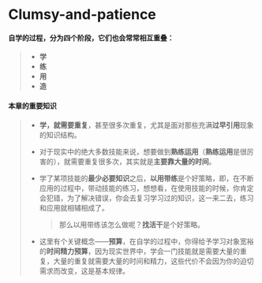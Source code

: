 # Clumsy-and-patience 



#### 自学的过程，分为四个阶段，它们也会常常相互重叠：

> + **学**
> + **练**
> + **用**
> + **造**



#### 本章的重要知识

> + **学，就需要重复**，甚至很多次重复，尤其是面对那些充满**过早引用**现象的知识结构。
>
> + 对于现实中的绝大多数技能来说，想要做到**熟练运用**（**熟练运用**是很厉害的），就需要重复很多次，其实就是**主要靠大量的时间**。
>
> + 学了某项技能的**最少必要知识**之后，**以用带练**是个好策略，即，在不断应用的过程中，带动技能的练习，想想看，在使用技能的时候，你肯定会犯错，为了解决错误，你会去复习学习过的知识，这一来二去，练习和应用就相辅相成了。
>
>   > 那么以用带练该怎么做呢？**找活干**是个好策略。
>
> + 这里有个关键概念——**预算**，在自学的过程中，你得给予学习对象宽裕的**时间精力预算**，因为现实世界中，学会一门技能就是需要大量的重复，大量的重复就需要大量的时间和精力，这些代价不会因为你的迫切需求而改变，这是基本规律。

